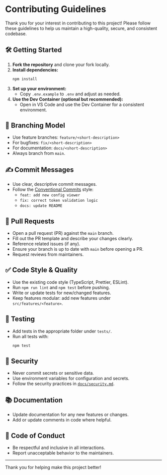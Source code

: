 # Contributing Guidelines

Thank you for your interest in contributing to this project! Please follow these guidelines to help us maintain a high-quality, secure, and consistent codebase.

## 🛠️ Getting Started

1. **Fork the repository** and clone your fork locally.
2. **Install dependencies:**
	```sh
	npm install
	```
3. **Set up your environment:**
	- Copy `.env.example` to `.env` and adjust as needed.
4. **Use the Dev Container (optional but recommended):**
	- Open in VS Code and use the Dev Container for a consistent environment.

## 🌳 Branching Model

- Use feature branches: `feature/<short-description>`
- For bugfixes: `fix/<short-description>`
- For documentation: `docs/<short-description>`
- Always branch from `main`.

## ✍️ Commit Messages

- Use clear, descriptive commit messages.
- Follow the [Conventional Commits](https://www.conventionalcommits.org/) style:
  - `feat: add new config viewer`
  - `fix: correct token validation logic`
  - `docs: update README`

## 🔀 Pull Requests

- Open a pull request (PR) against the `main` branch.
- Fill out the PR template and describe your changes clearly.
- Reference related issues (if any).
- Ensure your branch is up to date with `main` before opening a PR.
- Request reviews from maintainers.

## ✅ Code Style & Quality

- Use the existing code style (TypeScript, Prettier, ESLint).
- Run `npm run lint` and `npm test` before pushing.
- Write or update tests for new/changed features.
- Keep features modular: add new features under `src/features/<feature>`.

## 🧪 Testing

- Add tests in the appropriate folder under `tests/`.
- Run all tests with:
  ```sh
  npm test
  ```

## 🔐 Security

- Never commit secrets or sensitive data.
- Use environment variables for configuration and secrets.
- Follow the security practices in [`docs/security.md`](docs/security.md).

## 📚 Documentation

- Update documentation for any new features or changes.
- Add or update comments in code where helpful.

## 🤝 Code of Conduct

- Be respectful and inclusive in all interactions.
- Report unacceptable behavior to the maintainers.

---

Thank you for helping make this project better!

